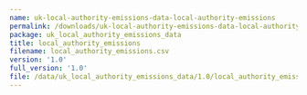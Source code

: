```yaml
---
name: uk-local-authority-emissions-data-local-authority-emissions
permalink: /downloads/uk-local-authority-emissions-data-local-authority-emissions/1_0
package: uk_local_authority_emissions_data
title: local_authority_emissions
filename: local_authority_emissions.csv
version: '1.0'
full_version: '1.0'
file: /data/uk_local_authority_emissions_data/1.0/local_authority_emissions.csv
---
```

